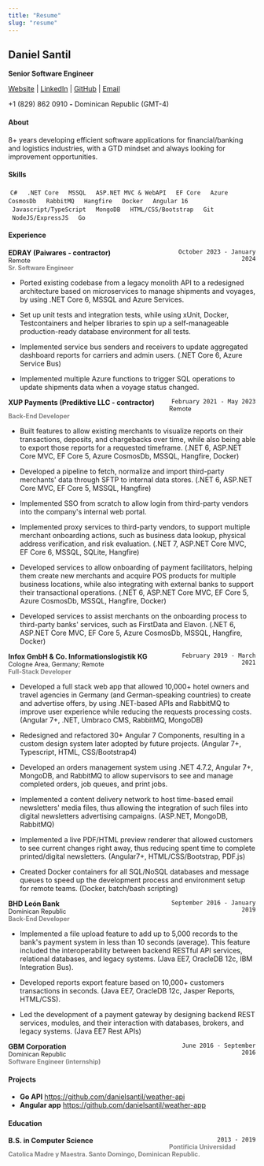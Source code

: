 ```yaml
---
title: "Resume"
slug: "resume"
---
```


## Daniel Santil
**Senior Software Engineer**

<a href="https://danielsantil.com/" target="_blank">Website</a> | 
<a href="https://www.linkedin.com/in/danielsantil/" target="_blank">LinkedIn</a> | 
<a href="https://github.com/danielsantil" target="_blank">GitHub</a> |
<a href="mailto:danielsantilh@gmail.com" target="_blank">Email</a>

+1 (829) 862 0910    **-**    Dominican Republic (GMT-4)


#### About
8+ years developing efficient software applications for financial/banking and logistics industries, with a GTD mindset and always looking for improvement opportunities. 


#### Skills
<div>
  <code style="padding: 4px; margin: 4px 4px 4px 0px;">C#</code>
  <code style="padding: 4px; margin: 4px;">.NET Core</code>
  <code style="padding: 4px; margin: 4px;">MSSQL</code>
  <code style="padding: 4px; margin: 4px;">ASP.NET MVC & WebAPI</code>
  <code style="padding: 4px; margin: 4px;">EF Core</code>
  <code style="padding: 4px; margin: 4px;">Azure CosmosDb</code>
  <code style="padding: 4px; margin: 4px;">RabbitMQ</code>
  <code style="padding: 4px; margin: 4px;">Hangfire</code>
  <code style="padding: 4px; margin: 4px;">Docker</code>
  <code style="padding: 4px; margin: 4px;">Angular 16</code>
  <code style="padding: 4px; margin: 4px;">Javascript/TypeScript</code>
  <code style="padding: 4px; margin: 4px;">MongoDB</code>
  <code style="padding: 4px; margin: 4px;">HTML/CSS/Bootstrap</code>
  <code style="padding: 4px; margin: 4px;">Git</code>
  <code style="padding: 4px; margin: 4px;">NodeJS/ExpressJS</code>
  <code style="padding: 4px; margin: 4px;">Go</code>
</div>


#### Experience
<div>
  <div style="display: inline-block; text-align: right; width: 35%; float: right;">
    <code>October 2023 - January 2024</code>
  </div>
  <div style="display: inline-block; width: 65%; text-align: left; font-weight: bold; float: left;">
    EDRAY (Paiwares - contractor)
  </div>
  <div style="display: block; width: 100%; text-align: left; font-size: 0.9em;">
    Remote
  </div>
  <div style="display: block; width: 100%; text-align: left; font-weight: bold; font-size: 0.9em; color: gray;">
  	Sr. Software Engineer
  </div>
</div>

- Ported existing codebase from a legacy monolith API to a redesigned architecture based on microservices to manage shipments and voyages, by using .NET Core 6, MSSQL and Azure Services. 

- Set up unit tests and integration tests, while using xUnit, Docker, Testcontainers and helper libraries to spin up a self-manageable production-ready database environment for all tests.

- Implemented service bus senders and receivers to update aggregated dashboard reports for carriers and admin users. (.NET Core 6, Azure Service Bus)

- Implemented multiple Azure functions to trigger SQL operations to update shipments data when a voyage status changed.

<div>
  <div style="display: inline-block; text-align: right; width: 35%; float: right;">
    <code>February 2021 - May 2023</code>
  </div>
  <div style="display: inline-block; width: 65%; text-align: left; font-weight: bold; float: left;">
    XUP Payments (Prediktive LLC - contractor)
  </div>
  <div style="display: block; width: 100%; text-align: left; font-size: 0.9em;">
    Remote
  </div>
  <div style="display: block; width: 100%; text-align: left; font-weight: bold; font-size: 0.9em; color: gray;">
  	Back-End Developer
  </div>
</div>

- Built features to allow existing merchants to visualize reports on their transactions, deposits, and chargebacks over time, while also being able to export those reports for a requested timeframe. (.NET 6, ASP.NET Core MVC, EF Core 5, Azure CosmosDb, MSSQL, Hangfire, Docker)

- Developed a pipeline to fetch, normalize and import third-party merchants' data through SFTP to internal data stores. (.NET 6, ASP.NET Core MVC, EF Core 5, MSSQL, Hangfire)

- Implemented SSO from scratch to allow login from third-party vendors into the company's internal web portal.

- Implemented proxy services to third-party vendors, to support multiple merchant onboarding actions, such as business data lookup, physical address verification, and risk evaluation. (.NET 7, ASP.NET Core MVC, EF Core 6, MSSQL, SQLite, Hangfire)

- Developed services to allow onboarding of payment facilitators, helping them create new merchants and acquire POS products for multiple business locations, while also integrating with external banks to support their transactional operations. (.NET 6, ASP.NET Core MVC, EF Core 5, Azure CosmosDb, MSSQL, Hangfire, Docker)

- Developed services to assist merchants on the onboarding process to third-party banks' services, such as FirstData and Elavon. (.NET 6, ASP.NET Core MVC, EF Core 5, Azure CosmosDb, MSSQL, Hangfire, Docker)

<div>
  <div style="display: inline-block; text-align: right; width: 35%; float: right;">
    <code>February 2019 - March 2021</code>
  </div>
  <div style="display: inline-block; width: 65%; text-align: left; font-weight: bold; float: left;">
    Infox GmbH & Co. Informationslogistik KG
  </div>
  <div style="display: block; width: 100%; text-align: left; font-size: 0.9em;">
    Cologne Area, Germany; Remote
  </div>
  <div style="display: block; width: 100%; text-align: left; font-weight: bold; font-size: 0.9em; color: gray;">
  	Full-Stack Developer
  </div>
</div>

- Developed a full stack web app that allowed 10,000+ hotel owners and travel agencies in Germany (and German-speaking countries) to create and advertise offers, by using .NET-based APIs and RabbitMQ to improve user experience while reducing the requests processing costs. (Angular 7+, .NET, Umbraco CMS, RabbitMQ, MongoDB)

- Redesigned and refactored 30+ Angular 7 Components, resulting in a custom design system later adopted by future projects. (Angular 7+, Typescript, HTML, CSS/Bootstrap4)

- Developed an orders management system using .NET 4.7.2, Angular 7+, MongoDB, and RabbitMQ to allow supervisors to see and manage completed orders, job queues, and print jobs.

- Implemented a content delivery network to host time-based email newsletters' media files, thus allowing the integration of such files into digital newsletters advertising campaigns. (ASP.NET, MongoDB, RabbitMQ)

- Implemented a live PDF/HTML preview renderer that allowed customers to see current changes right away, thus reducing spent time to complete printed/digital newsletters. (Angular7+, HTML/CSS/Bootstrap, PDF.js)

- Created Docker containers for all SQL/NoSQL databases and message queues to speed up the development process and environment setup for remote teams. (Docker, batch/bash scripting)

<div>
  <div style="display: inline-block; text-align: right; width: 35%; float: right;">
    <code>September 2016 - January 2019</code>
  </div>
  <div style="display: inline-block; width: 65%; text-align: left; font-weight: bold; float: left;">
    BHD León Bank
  </div>
  <div style="display: block; width: 100%; text-align: left; font-size: 0.9em;">
    Dominican Republic
  </div>
  <div style="display: block; width: 100%; text-align: left; font-weight: bold; font-size: 0.9em; color: gray;">
  	Back-End Developer
	</div>
</div>

- Implemented a file upload feature to add up to 5,000 records to the bank's payment system in less than 10 seconds (average). This feature included the interoperability between backend RESTful API services, relational databases, and legacy systems. (Java EE7, OracleDB 12c, IBM Integration Bus).

- Developed reports export feature based on 10,000+ customers transactions in seconds. (Java EE7, OracleDB 12c, Jasper Reports, HTML/CSS).

- Led the development of a payment gateway by designing backend REST services, modules, and their interaction with databases, brokers, and legacy systems. (Java EE7 Rest APIs)

<div>
  <div style="display: inline-block; text-align: right; width: 30%; float: right;">
    <code>June 2016 - September 2016</code>
  </div>
  <div style="display: inline-block; width: 70%; text-align: left; font-weight: bold; float: left;">
    GBM Corporation
  </div>
  <div style="display: block; width: 100%; text-align: left; font-size: 0.9em;">
    Dominican Republic
  </div>
  <div style="display: block; width: 100%; text-align: left; font-weight: bold; font-size: 0.9em; color: gray;">
  	Software Engineer (internship)
  </div>
</div>


#### Projects
- **Go API** https://github.com/danielsantil/weather-api
- **Angular app** https://github.com/danielsantil/weather-app


#### Education
<div>
  <div style="display: inline-block; text-align: right; width: 35%; float: right;">
    <code>2013 - 2019</code>
  </div>
  <div style="display: inline-block; width: 65%; text-align: left; font-weight: bold; float: left;">
    B.S. in Computer Science
  </div>
  <div style="display: block; width: 100%; text-align: left; font-weight: bold; font-size: 0.9em; color: gray;">
  	Pontificia Universidad Catolica Madre y Maestra. Santo Domingo, Dominican Republic.
  </div>
</div>